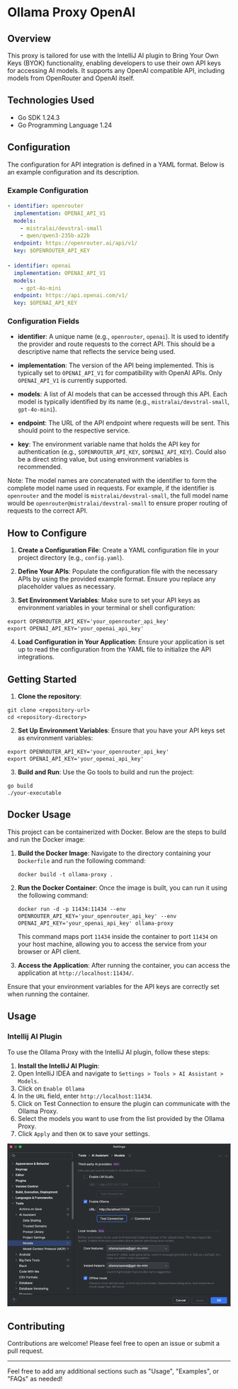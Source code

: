 # Ollama Proxy OpenAI
## Overview

This proxy is tailored for use with the IntelliJ AI plugin to Bring Your Own Keys (BYOK) functionality, enabling developers to use their own API keys for accessing AI models.
It supports any OpenAI compatible API, including models from OpenRouter and OpenAI itself.

## Technologies Used

- Go SDK 1.24.3
- Go Programming Language 1.24

## Configuration

The configuration for API integration is defined in a YAML format. Below is an example configuration and its description.

### Example Configuration

```yaml
- identifier: openrouter
  implementation: OPENAI_API_V1
  models:
    - mistralai/devstral-small
    - qwen/qwen3-235b-a22b
  endpoint: https://openrouter.ai/api/v1/
  key: $OPENROUTER_API_KEY

- identifier: openai
  implementation: OPENAI_API_V1
  models:
    - gpt-4o-mini
  endpoint: https://api.openai.com/v1/
  key: $OPENAI_API_KEY
```


### Configuration Fields

- **identifier**: A unique name (e.g., `openrouter`, `openai`). It is used to identify the provider and route requests to the correct API. This should be a descriptive name that reflects the service being used.

- **implementation**: The version of the API being implemented. This is typically set to `OPENAI_API_V1` for compatibility with OpenAI APIs. Only `OPENAI_API_V1` is currently supported.

- **models**: A list of AI models that can be accessed through this API. Each model is typically identified by its name (e.g., `mistralai/devstral-small`, `gpt-4o-mini`).

- **endpoint**: The URL of the API endpoint where requests will be sent. This should point to the respective service.

- **key**: The environment variable name that holds the API key for authentication (e.g., `$OPENROUTER_API_KEY`, `$OPENAI_API_KEY`). Could also be a direct string value, but using environment variables is recommended.

Note: The model names are concatenated with the identifier to form the complete model name used in requests. For example, if the identifier is `openrouter` and the model is `mistralai/devstral-small`, the full model name would be `openrouter@mistralai/devstral-small` to ensure proper routing of requests to the correct API.

## How to Configure

1. **Create a Configuration File**:
Create a YAML configuration file in your project directory (e.g., `config.yaml`).

2. **Define Your APIs**:
Populate the configuration file with the necessary APIs by using the provided example format. Ensure you replace any placeholder values as necessary.

3. **Set Environment Variables**:
Make sure to set your API keys as environment variables in your terminal or shell configuration:
```shell script
export OPENROUTER_API_KEY='your_openrouter_api_key'
export OPENAI_API_KEY='your_openai_api_key'
```

4. **Load Configuration in Your Application**:
Ensure your application is set up to read the configuration from the YAML file to initialize the API integrations.

## Getting Started

1. **Clone the repository**:
```shell script
git clone <repository-url>
cd <repository-directory>
```


2. **Set Up Environment Variables**:
Ensure that you have your API keys set as environment variables:
```shell script
export OPENROUTER_API_KEY='your_openrouter_api_key'
export OPENAI_API_KEY='your_openai_api_key'
```


3. **Build and Run**:
Use the Go tools to build and run the project:
```shell script
go build
./your-executable
```

## Docker Usage

This project can be containerized with Docker. Below are the steps to build and run the Docker image:

1. **Build the Docker Image**:
   Navigate to the directory containing your `Dockerfile` and run the following command:
   ```shell script
   docker build -t ollama-proxy .
   ```

2. **Run the Docker Container**:
   Once the image is built, you can run it using the following command:
   ```shell script
   docker run -d -p 11434:11434 --env OPENROUTER_API_KEY='your_openrouter_api_key' --env OPENAI_API_KEY='your_openai_api_key' ollama-proxy
   ```
   This command maps port `11434` inside the container to port `11434` on your host machine, allowing you to access the service from your browser or API client.

3. **Access the Application**:
   After running the container, you can access the application at `http://localhost:11434/`.

Ensure that your environment variables for the API keys are correctly set when running the container.

## Usage
### Intellij AI Plugin
To use the Ollama Proxy with the IntelliJ AI plugin, follow these steps:
1. **Install the IntelliJ AI Plugin**:
2. Open IntelliJ IDEA and navigate to `Settings > Tools > AI Assistant > Models`.
3. Click on `Enable Ollama`
4. In the `URL` field, enter `http://localhost:11434`.
5. Click on Test Connection to ensure the plugin can communicate with the Ollama Proxy.
6. Select the models you want to use from the list provided by the Ollama Proxy.
7. Click `Apply` and then `OK` to save your settings.

![Screenshot of IntelliJ AI Plugin Configuration](docs/intellij.png)

## Contributing

Contributions are welcome! Please feel free to open an issue or submit a pull request.

---

Feel free to add any additional sections such as "Usage", "Examples", or "FAQs" as needed!
